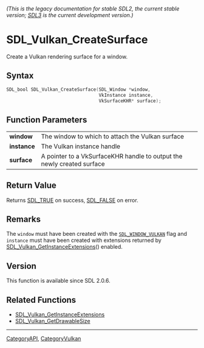 ###### (This is the legacy documentation for stable SDL2, the current stable version; [SDL3](https://wiki.libsdl.org/SDL3/) is the current development version.)
# SDL_Vulkan_CreateSurface

Create a Vulkan rendering surface for a window.

## Syntax

```c
SDL_bool SDL_Vulkan_CreateSurface(SDL_Window *window,
                                  VkInstance instance,
                                  VkSurfaceKHR* surface);

```

## Function Parameters

|                  |                                                                        |
| ---------------- | ---------------------------------------------------------------------- |
| **window**       | The window to which to attach the Vulkan surface                       |
| **instance**     | The Vulkan instance handle                                             |
| **surface**      | A pointer to a VkSurfaceKHR handle to output the newly created surface |

## Return Value

Returns [SDL_TRUE](SDL_TRUE) on success, [SDL_FALSE](SDL_FALSE) on error.

## Remarks

The `window` must have been created with the
[`SDL_WINDOW_VULKAN`](SDL_WINDOW_VULKAN) flag and `instance` must have been
created with extensions returned by
[SDL_Vulkan_GetInstanceExtensions](SDL_Vulkan_GetInstanceExtensions)()
enabled.

## Version

This function is available since SDL 2.0.6.

## Related Functions

* [SDL_Vulkan_GetInstanceExtensions](SDL_Vulkan_GetInstanceExtensions)
* [SDL_Vulkan_GetDrawableSize](SDL_Vulkan_GetDrawableSize)

----
[CategoryAPI](CategoryAPI), [CategoryVulkan](CategoryVulkan)

